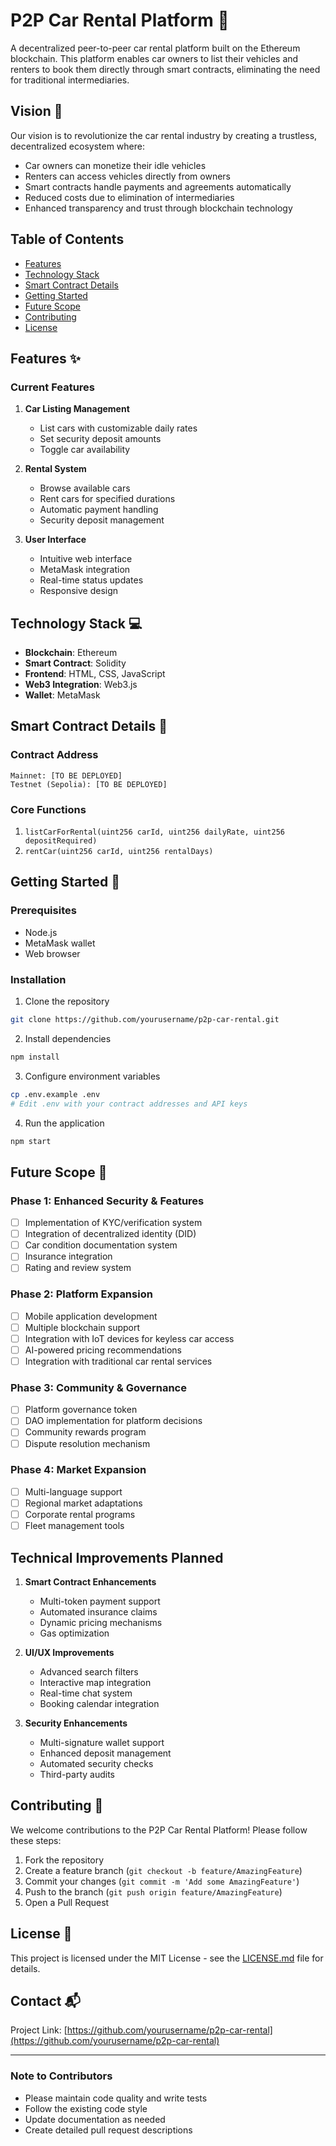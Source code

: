 # P2P Car Rental Platform 🚗

A decentralized peer-to-peer car rental platform built on the Ethereum blockchain. This platform enables car owners to list their vehicles and renters to book them directly through smart contracts, eliminating the need for traditional intermediaries.

## Vision 🎯

Our vision is to revolutionize the car rental industry by creating a trustless, decentralized ecosystem where:

- Car owners can monetize their idle vehicles
- Renters can access vehicles directly from owners
- Smart contracts handle payments and agreements automatically
- Reduced costs due to elimination of intermediaries
- Enhanced transparency and trust through blockchain technology

## Table of Contents
- [Features](#features)
- [Technology Stack](#technology-stack)
- [Smart Contract Details](#smart-contract-details)
- [Getting Started](#getting-started)
- [Future Scope](#future-scope)
- [Contributing](#contributing)
- [License](#license)

## Features ✨

### Current Features
1. **Car Listing Management**
   - List cars with customizable daily rates
   - Set security deposit amounts
   - Toggle car availability

2. **Rental System**
   - Browse available cars
   - Rent cars for specified durations
   - Automatic payment handling
   - Security deposit management

3. **User Interface**
   - Intuitive web interface
   - MetaMask integration
   - Real-time status updates
   - Responsive design

## Technology Stack 💻

- **Blockchain**: Ethereum
- **Smart Contract**: Solidity
- **Frontend**: HTML, CSS, JavaScript
- **Web3 Integration**: Web3.js
- **Wallet**: MetaMask

## Smart Contract Details 📝

### Contract Address
```
Mainnet: [TO BE DEPLOYED]
Testnet (Sepolia): [TO BE DEPLOYED]
```

### Core Functions
1. `listCarForRental(uint256 carId, uint256 dailyRate, uint256 depositRequired)`
2. `rentCar(uint256 carId, uint256 rentalDays)`

## Getting Started 🚀

### Prerequisites
- Node.js
- MetaMask wallet
- Web browser

### Installation

1. Clone the repository
```bash
git clone https://github.com/yourusername/p2p-car-rental.git
```

2. Install dependencies
```bash
npm install
```

3. Configure environment variables
```bash
cp .env.example .env
# Edit .env with your contract addresses and API keys
```

4. Run the application
```bash
npm start
```

## Future Scope 🔮

### Phase 1: Enhanced Security & Features
- [ ] Implementation of KYC/verification system
- [ ] Integration of decentralized identity (DID)
- [ ] Car condition documentation system
- [ ] Insurance integration
- [ ] Rating and review system

### Phase 2: Platform Expansion
- [ ] Mobile application development
- [ ] Multiple blockchain support
- [ ] Integration with IoT devices for keyless car access
- [ ] AI-powered pricing recommendations
- [ ] Integration with traditional car rental services

### Phase 3: Community & Governance
- [ ] Platform governance token
- [ ] DAO implementation for platform decisions
- [ ] Community rewards program
- [ ] Dispute resolution mechanism

### Phase 4: Market Expansion
- [ ] Multi-language support
- [ ] Regional market adaptations
- [ ] Corporate rental programs
- [ ] Fleet management tools

## Technical Improvements Planned
1. **Smart Contract Enhancements**
   - Multi-token payment support
   - Automated insurance claims
   - Dynamic pricing mechanisms
   - Gas optimization

2. **UI/UX Improvements**
   - Advanced search filters
   - Interactive map integration
   - Real-time chat system
   - Booking calendar integration

3. **Security Enhancements**
   - Multi-signature wallet support
   - Enhanced deposit management
   - Automated security checks
   - Third-party audits

## Contributing 🤝

We welcome contributions to the P2P Car Rental Platform! Please follow these steps:

1. Fork the repository
2. Create a feature branch (`git checkout -b feature/AmazingFeature`)
3. Commit your changes (`git commit -m 'Add some AmazingFeature'`)
4. Push to the branch (`git push origin feature/AmazingFeature`)
5. Open a Pull Request

## License 📄

This project is licensed under the MIT License - see the [LICENSE.md](LICENSE.md) file for details.

## Contact 📬

Project Link: [https://github.com/yourusername/p2p-car-rental](https://github.com/yourusername/p2p-car-rental)

---

### Note to Contributors
- Please maintain code quality and write tests
- Follow the existing code style
- Update documentation as needed
- Create detailed pull request descriptions